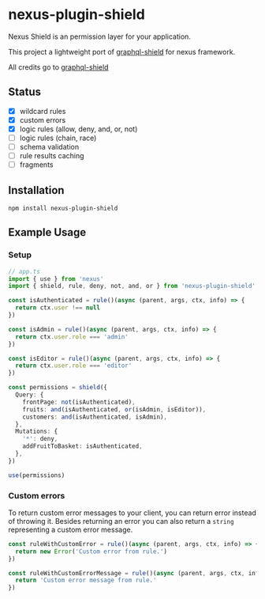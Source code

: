 # nexus-plugin-shield <!-- omit in toc -->

Nexus Shield is an permission layer for your application.

This project a lightweight port of [graphql-shield](https://github.com/maticzav/graphql-shield) for nexus framework.

All credits go to [graphql-shield](https://github.com/maticzav/graphql-shield)

## Status

- [x] wildcard rules
- [x] custom errors
- [x] logic rules (allow, deny, and, or, not)
- [ ] logic rules (chain, race)
- [ ] schema validation
- [ ] rule results caching
- [ ] fragments

## Installation

```
npm install nexus-plugin-shield
```

## Example Usage

### Setup

```typescript
// app.ts
import { use } from 'nexus'
import { shield, rule, deny, not, and, or } from 'nexus-plugin-shield'

const isAuthenticated = rule()(async (parent, args, ctx, info) => {
  return ctx.user !== null
})

const isAdmin = rule()(async (parent, args, ctx, info) => {
  return ctx.user.role === 'admin'
})

const isEditor = rule()(async (parent, args, ctx, info) => {
  return ctx.user.role === 'editor'
})

const permissions = shield({
  Query: {
    frontPage: not(isAuthenticated),
    fruits: and(isAuthenticated, or(isAdmin, isEditor)),
    customers: and(isAuthenticated, isAdmin),
  },
  Mutations: {
    '*': deny,
    addFruitToBasket: isAuthenticated,
  },
})

use(permissions)
```

### Custom errors

To return custom error messages to your client, you can return error instead of throwing it. Besides returning an error you can also return a `string` representing a custom error message.

```typescript
const ruleWithCustomError = rule()(async (parent, args, ctx, info) => {
  return new Error('Custom error from rule.')
})

const ruleWithCustomErrorMessage = rule()(async (parent, args, ctx, info) => {
  return 'Custom error message from rule.'
})
```
